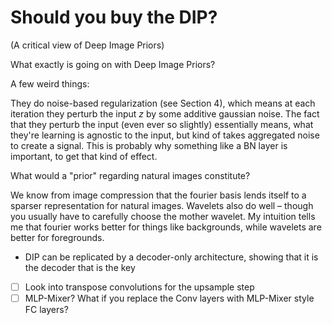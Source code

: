 # Should you buy the DIP?

(A critical view of Deep Image Priors)

What exactly is going on with Deep Image Priors?

A few weird things:

They do noise-based regularization (see Section 4), which means at each iteration they perturb the input $z$ by some additive gaussian noise. The fact that they perturb the input (even ever so slightly) essentially means, what they're learning is agnostic to the input, but kind of takes aggregated noise to create a signal. This is probably why something like a BN layer is important, to get that kind of effect.



What would a "prior" regarding natural images constitute?

We know from image compression that the fourier basis lends itself to a sparser representation for natural images. Wavelets also do well – though you usually have to carefully choose the mother wavelet. My intuition tells me that fourier works better for things like backgrounds, while wavelets are better for foregrounds.

 - DIP can be replicated by a decoder-only architecture, showing that it is the decoder that is the key

 
 - [ ] Look into transpose convolutions for the upsample step
 - [ ] MLP-Mixer? What if you replace the Conv layers with MLP-Mixer style FC layers?